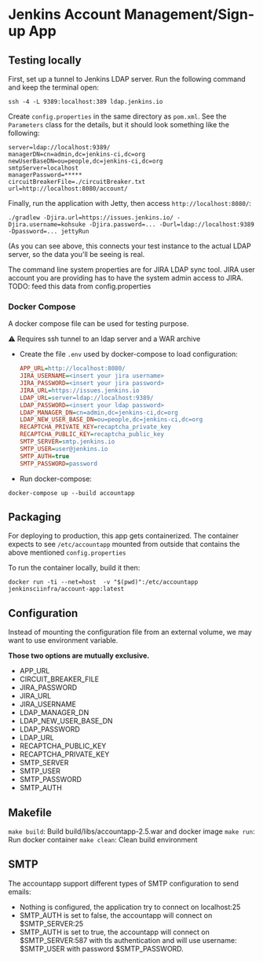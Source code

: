 # Jenkins Account Management/Sign-up App

## Testing locally

First, set up a tunnel to Jenkins LDAP server. Run the following command and
keep the terminal open:

```shell
ssh -4 -L 9389:localhost:389 ldap.jenkins.io
```

Create `config.properties` in the same directory as `pom.xml`. See the
`Parameters` class for the details, but it should look something like the
following:

```init
server=ldap://localhost:9389/
managerDN=cn=admin,dc=jenkins-ci,dc=org
newUserBaseDN=ou=people,dc=jenkins-ci,dc=org
smtpServer=localhost
managerPassword=*****
circuitBreakerFile=./circuitBreaker.txt
url=http://localhost:8080/account/
```

Finally, run the application with Jetty, then access `http://localhost:8080/`:

```shell
./gradlew -Djira.url=https://issues.jenkins.io/ -Djira.username=kohsuke -Djira.password=... -Durl=ldap://localhost:9389 -Dpassword=... jettyRun
```

(As you can see above, this connects your test instance to the actual LDAP
server, so the data you'll be seeing is real.

The command line system properties are for JIRA LDAP sync tool. JIRA user account you are providing has to have the system admin access to JIRA.
TODO: feed this data from config.properties

### Docker Compose

A docker compose file can be used for testing purpose.

⚠️ Requires ssh tunnel to an ldap server and a WAR archive

* Create the file `.env` used by docker-compose to load configuration:

    ```ini
    APP_URL=http://localhost:8080/
    JIRA_USERNAME=<insert your jira username>
    JIRA_PASSWORD=<insert your jira password>
    JIRA_URL=https://issues.jenkins.io
    LDAP_URL=server=ldap://localhost:9389/
    LDAP_PASSWORD=<insert your ldap password>
    LDAP_MANAGER_DN=cn=admin,dc=jenkins-ci,dc=org
    LDAP_NEW_USER_BASE_DN=ou=people,dc=jenkins-ci,dc=org
    RECAPTCHA_PRIVATE_KEY=recaptcha_private_key
    RECAPTCHA_PUBLIC_KEY=recaptcha_public_key
    SMTP_SERVER=smtp.jenkins.io
    SMTP_USER=user@jenkins.io
    SMTP_AUTH=true
    SMTP_PASSWORD=password
    ```

* Run docker-compose:

```shell
docker-compose up --build accountapp
```

## Packaging

For deploying to production, this app gets containerized. The container expects
to see `/etc/accountapp` mounted from outside that contains the above mentioned
`config.properties`

To run the container locally, build it then:

```shell
docker run -ti --net=host  -v "$(pwd)":/etc/accountapp jenkinsciinfra/account-app:latest
```

## Configuration

Instead of mounting the configuration file from an external volume,
we may want to use environment variable.

**Those two options are mutually exclusive.**

* APP_URL
* CIRCUIT_BREAKER_FILE
* JIRA_PASSWORD
* JIRA_URL
* JIRA_USERNAME
* LDAP_MANAGER_DN
* LDAP_NEW_USER_BASE_DN
* LDAP_PASSWORD
* LDAP_URL
* RECAPTCHA_PUBLIC_KEY
* RECAPTCHA_PRIVATE_KEY
* SMTP_SERVER
* SMTP_USER
* SMTP_PASSWORD
* SMTP_AUTH

## Makefile

```make build```: Build build/libs/accountapp-2.5.war and docker image
```make run```: Run docker container
```make clean```: Clean build environment

## SMTP

The accountapp support different types of SMTP configuration to send emails:

* Nothing is configured, the application try to connect on localhost:25
* SMTP_AUTH is set to false, the accountapp will connect on  $SMTP_SERVER:25
* SMTP_AUTH is set to true, the accountapp will connect on $SMTP_SERVER:587 with tls authentication
  and will use username: $SMTP_USER with password $SMTP_PASSWORD.
